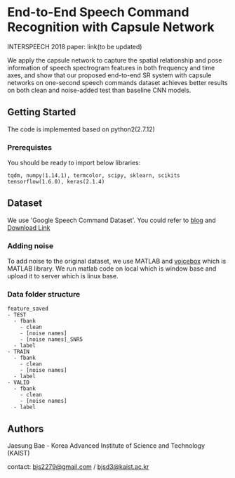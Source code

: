 End-to-End Speech Command Recognition with Capsule Network
==========================

INTERSPEECH 2018 paper: link(to be updated)

We apply the capsule network to capture the spatial relationship and pose information of speech spectrogram features in both frequency and time axes, and show that our proposed end-to-end SR system with capsule networks on one-second speech commands dataset achieves better results on both clean and noise-added test than baseline CNN models.

Getting Started
---
The code is implemented based on python2(2.7.12)
### Prerequistes
You should be ready to import below libraries:

	tqdm, numpy(1.14.1), termcolor, scipy, sklearn, scikits
	tensorflow(1.6.0), keras(2.1.4)



Dataset
---
We use 'Google Speech Command Dataset'. You could refer to [blog](https://ai.googleblog.com/2017/08/launching-speech-commands-dataset.html) and [Download Link](http://download.tensorflow.org/data/speech_commands_v0.01.tar.gz)

### Adding noise
To add noise to the original dataset, we use MATLAB and [voicebox](http://www.ee.ic.ac.uk/hp/staff/dmb/voicebox/voicebox.html) which is MATLAB library. We run matlab code on local which is window base and upload it to server which is linux base.

### Data folder structure
	feature_saved
	- TEST
	  - fbank
	    - clean
	    - [noise names]
	    - [noise names]_SNR5
	  - label
	- TRAIN
	  - fbank
	    - clean
	    - [noise names]
	  - label
	- VALID
	  - fbank
	    - clean
	    - [noise names]
	  - label




Authors
---
Jaesung Bae - Korea Advanced Institute of Science and Technology (KAIST)

contact: bjs2279@gmail.com / bjsd3@kaist.ac.kr
